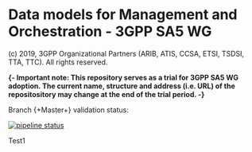 # Data models for Management and Orchestration - 3GPP SA5 WG

(c) 2019, 3GPP Organizational Partners (ARIB, ATIS, CCSA, ETSI, TSDSI, TTA, TTC). 
All rights reserved.

**{- Important note: This repository serves as a trial for 3GPP SA5 WG adoption. The current name, structure and address (i.e. URL) of the repositository may change at the end of the trial period. -}**

Branch {+Master+} validation status:

[![pipeline status](https://forge.etsi.org/gitlab/3GPP/SA5/data-models/badges/master/pipeline.svg)](https://forge.etsi.org/gitlab/3GPP/SA5/data-models/commits/master)

Test1